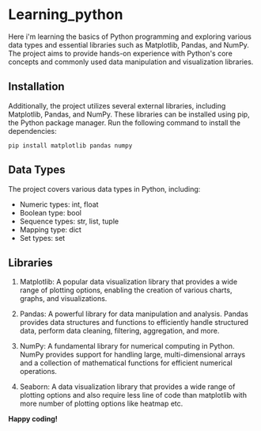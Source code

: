 # Learning_python


Here i'm learning the basics of Python programming and exploring various data types and essential libraries such as Matplotlib, Pandas, and NumPy. The project aims to provide hands-on experience with Python's core concepts and commonly used data manipulation and visualization libraries.


## Installation

Additionally, the project utilizes several external libraries, including Matplotlib, Pandas, and NumPy. These libraries can be installed using pip, the Python package manager. Run the following command to install the dependencies:

```shell
pip install matplotlib pandas numpy
```


## Data Types

The project covers various data types in Python, including:

- Numeric types: int, float
- Boolean type: bool
- Sequence types: str, list, tuple
- Mapping type: dict
- Set types: set

## Libraries

1. Matplotlib: A popular data visualization library that provides a wide range of plotting options, enabling the creation of various charts, graphs, and visualizations.

2. Pandas: A powerful library for data manipulation and analysis. Pandas provides data structures and functions to efficiently handle structured data, perform data cleaning, filtering, aggregation, and more.

3. NumPy: A fundamental library for numerical computing in Python. NumPy provides support for handling large, multi-dimensional arrays and a collection of mathematical functions for efficient numerical operations.

4. Seaborn: A data visualization library that provides a wide range of plotting options and also require less line of code than matplotlib with more number of plotting options like heatmap etc.  

**Happy coding!**
